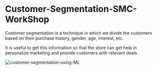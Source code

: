# Customer-Segmentation-SMC-WorkShop

Customer segmentation is a technique in which we divide the customers based on their purchase history, gender, age, interest, etc.

It is useful to get this information so that the store can get help in personalize marketing and provide customers with relevant deals.


![customer-segmentation-using-ML](https://github.com/heyy-riyan/Customer-Segmentation-SMC-WorkShop/assets/111027758/1052b24f-0aab-41ca-8ad8-c0e318b9f9e0)
